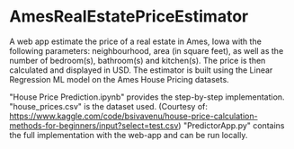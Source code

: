# AmesRealEstatePriceEstimator
A web app estimate the price of a real estate in Ames, Iowa
with the following parameters: neighbourhood, area (in square feet), as well as the number of bedroom(s), bathroom(s) and kitchen(s).
The price is then calculated and displayed in USD.
The estimator is built using the Linear Regression ML model on the Ames House Pricing datasets.

"House Price Prediction.ipynb" provides the step-by-step implementation.
"house_prices.csv" is the dataset used. (Courtesy of: https://www.kaggle.com/code/bsivavenu/house-price-calculation-methods-for-beginners/input?select=test.csv)
"PredictorApp.py" contains the full implementation with the web-app and can be run locally.

